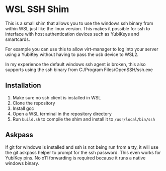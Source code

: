 # WSL SSH Shim
This is a small shim that allows you to use the windows ssh binary from within WSL just like the linux version. This makes it possible for ssh to interface with host authentication devices such as YubiKeys and smartcards.

For example you can use this to allow virt-manager to log into your server using a YubiKey without having to pass the usb device to WSL2.

In my experience the default windows ssh agent is broken, this also supports using the ssh binary from C:/Program Files/OpenSSH/ssh.exe


## Installation
1. Make sure no ssh client is installed in WSL
2. Clone the repository
3. Install gcc
4. Open a WSL terminal in the repository directory
5. Run `build.sh` to compile the shim and install it to `/usr/local/bin/ssh`

## Askpass
If git for windows is installed and ssh is not being run from a tty, it will use the git askpass helper to prompt for the ssh password. This even works for YubiKey pins. No x11 forwarding is required because it runs a native windows binary.
